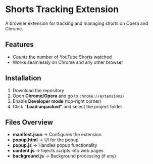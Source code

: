 # Shorts Tracking Extension  
A browser extension for tracking and managing shorts on Opera and Chrome.  

## Features  
- *Counts* the number of YouTube Shorts watched  
- Works seamlessly on Chrome and any other browser  

## Installation  
1. Download the repository  
2. Open **Chrome/Opera** and go to `chrome://extensions/`  
3. Enable **Developer mode** (top-right corner)  
4. Click **"Load unpacked"** and select the project folder  

## Files Overview  
- **manifest.json** → Configures the extension  
- **popup.html** → UI for the popup  
- **popup.js** → Handles popup functionality  
- **content.js** → Injects scripts into web pages  
- **background.js** → Background processing (if any)  



